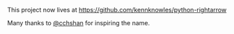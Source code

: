 
This project now lives at https://github.com/kennknowles/python-rightarrow

Many thanks to [@cchshan](https://twitter.com/ccshan/) for inspiring the name.
